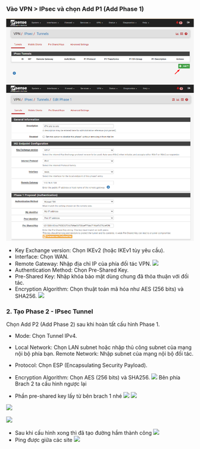 ### Vào VPN > IPsec và chọn Add P1 (Add Phase 1)

   <img src="pFsenseimages/Screenshot_175.png">

   <img src="pFsenseimages/Screenshot_176.png">

- Key Exchange version: Chọn IKEv2 (hoặc IKEv1 tùy yêu cầu).
- Interface: Chọn WAN.
- Remote Gateway: Nhập địa chỉ IP của phía đối tác VPN.
![](https://img001.prntscr.com/file/img001/-bi44cVcQyerRBaQQ1rV-A.png)
- Authentication Method: Chọn Pre-Shared Key.
- Pre-Shared Key: Nhập khóa bảo mật dùng chung đã thỏa thuận với đối tác.
- Encryption Algorithm: Chọn thuật toán mã hóa như AES (256 bits) và SHA256.
![](https://img001.prntscr.com/file/img001/-bi44cVcQyerRBaQQ1rV-A.png)
### 2. Tạo Phase 2 - IPsec Tunnel

Chọn Add P2 (Add Phase 2) sau khi hoàn tất cấu hình Phase 1.
- Mode: Chọn Tunnel IPv4.
- Local Network: Chọn LAN subnet hoặc nhập thủ công subnet của mạng nội bộ phía bạn.
Remote Network: Nhập subnet của mạng nội bộ đối tác.
- Protocol: Chọn ESP (Encapsulating Security Payload).
- Encryption Algorithm: Chọn AES (256 bits) và SHA256.
![](https://img001.prntscr.com/file/img001/cGdvH8npSCCa7eqYR24pfg.png)
Bên phía Brach 2 ta cấu hình ngược lại

- Phần pre-shared key lấy từ bên brach 1 nhé
![](https://img001.prntscr.com/file/img001/nfUSKTTfQlqP1LkcS8z8_g.png)
![](https://img001.prntscr.com/file/img001/wk6zMhJySr6EYeAE1h7PQw.png)

![](https://img001.prntscr.com/file/img001/U1nWTk5iS2-HtNyUQ9yIzw.png)

![](https://img001.prntscr.com/file/img001/sI1j_HVAR5OZ1Bh6L5T9jQ.png)
- Sau khi cấu hình xong thì đã tạo đường hầm thành công
![](https://img001.prntscr.com/file/img001/Bkp3dM0ZQKypVgiHzaKwYA.png)
- Ping được giữa các site
![](https://img001.prntscr.com/file/img001/ZZYwOXS8TaqmIEPkxIl7_g.png)
